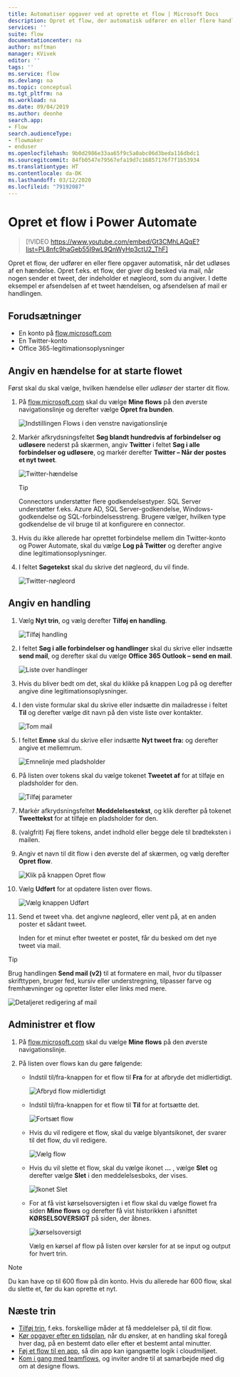 ```yaml
---
title: Automatiser opgaver ved at oprette et flow | Microsoft Docs
description: Opret et flow, der automatisk udfører en eller flere handlinger, f.eks. afsendelse af mail, når der indtræffer hændelser, f.eks. at en person føjer en række til en SharePoint-liste.
services: ''
suite: flow
documentationcenter: na
author: msftman
manager: KVivek
editor: ''
tags: ''
ms.service: flow
ms.devlang: na
ms.topic: conceptual
ms.tgt_pltfrm: na
ms.workload: na
ms.date: 09/04/2019
ms.author: deonhe
search.app:
- Flow
search.audienceType:
- flowmaker
- enduser
ms.openlocfilehash: 9b0d2986e33aa65f9c5a0abc06d3beda116dbdc1
ms.sourcegitcommit: 84fb0547e79567efa19d7c16857176f7f1b53934
ms.translationtype: HT
ms.contentlocale: da-DK
ms.lasthandoff: 03/12/2020
ms.locfileid: "79192087"
---
```

# <a name="create-a-flow-in-power-automate"></a>Opret et flow i Power Automate


> [!VIDEO https://www.youtube.com/embed/Gt3CMhLAQqE?list=PL8nfc9haGeb55I9wL9QnWyHp3ctU2_ThF]

Opret et flow, der udfører en eller flere opgaver automatisk, når det udløses af en hændelse. Opret f.eks. et flow, der giver dig besked via mail, når nogen sender et tweet, der indeholder et nøgleord, som du angiver. I dette eksempel er afsendelsen af et tweet hændelsen, og afsendelsen af mail er handlingen.

## <a name="prerequisites"></a>Forudsætninger

* En konto på [flow.microsoft.com](https://flow.microsoft.com)
* En Twitter-konto
* Office 365-legitimationsoplysninger

## <a name="specify-an-event-to-start-the-flow"></a>Angiv en hændelse for at starte flowet

Først skal du skal vælge, hvilken hændelse eller *udløser* der starter dit flow.

1. På [flow.microsoft.com](https://flow.microsoft.com) skal du vælge **Mine flows** på den øverste navigationslinje og derefter vælge **Opret fra bunden**.

    ![Indstillingen Flows i den venstre navigationslinje](./media/get-started-logic-flow/create-logic-flow.png)
1. Markér afkrydsningsfeltet **Søg blandt hundredvis af forbindelser og udløsere** nederst på skærmen, angiv **Twitter** i feltet **Søg i alle forbindelser og udløsere**, og markér derefter **Twitter – Når der postes et nyt tweet**.

    ![Twitter-hændelse](./media/get-started-logic-flow/twitter-search.png)

   >[!TIP]
   >Connectors understøtter flere godkendelsestyper. SQL Server understøtter f.eks. Azure AD, SQL Server-godkendelse, Windows-godkendelse og SQL-forbindelsesstreng. Brugere vælger, hvilken type godkendelse de vil bruge til at konfigurere en connector.

1. Hvis du ikke allerede har oprettet forbindelse mellem din Twitter-konto og Power Automate, skal du vælge **Log på Twitter** og derefter angive dine legitimationsoplysninger.

1. I feltet **Søgetekst** skal du skrive det nøgleord, du vil finde.

    ![Twitter-nøgleord](./media/get-started-logic-flow/twitter-keyword.png)

## <a name="specify-an-action"></a>Angiv en handling

1. Vælg **Nyt trin**, og vælg derefter **Tilføj en handling**.

    ![Tilføj handling](./media/get-started-logic-flow/add-action-icon.png)

1. I feltet **Søg i alle forbindelser og handlinger** skal du skrive eller indsætte **send mail**, og derefter skal du vælge **Office 365 Outlook – send en mail**.

    ![Liste over handlinger](./media/get-started-logic-flow/send-email.png)

1. Hvis du bliver bedt om det, skal du klikke på knappen Log på og derefter angive dine legitimationsoplysninger.

1. I den viste formular skal du skrive eller indsætte din mailadresse i feltet **Til** og derefter vælge dit navn på den viste liste over kontakter.

    ![Tom mail](./media/get-started-logic-flow/blank-email.png)
1. I feltet **Emne** skal du skrive eller indsætte **Nyt tweet fra:** og derefter angive et mellemrum.

    ![Emnelinje med pladsholder](./media/get-started-logic-flow/message-token.png)
1. På listen over tokens skal du vælge tokenet **Tweetet af** for at tilføje en pladsholder for den.

    ![Tilføj parameter](./media/get-started-logic-flow/add-parameter.png)
1. Markér afkrydsningsfeltet **Meddelelsestekst**, og klik derefter på tokenet **Tweettekst** for at tilføje en pladsholder for den.
1. (valgfrit) Føj flere tokens, andet indhold eller begge dele til brødteksten i mailen.
1. Angiv et navn til dit flow i den øverste del af skærmen, og vælg derefter **Opret flow**.

    ![Klik på knappen Opret flow](./media/get-started-logic-flow/create-button.png)
1. Vælg **Udført** for at opdatere listen over flows.

     ![Vælg knappen Udført](./media/get-started-logic-flow/done-button.png)
1. Send et tweet vha. det angivne nøgleord, eller vent på, at en anden poster et sådant tweet.

     Inden for et minut efter tweetet er postet, får du besked om det nye tweet via mail.

> [!TIP]
> Brug handlingen **Send mail (v2)** til at formatere en mail, hvor du tilpasser skrifttypen, bruger fed, kursiv eller understregning, tilpasser farve og fremhævninger og opretter lister eller links med mere.

![Detaljeret redigering af mail](media/get-started-logic-flow/email-rich-text.png)

## <a name="manage-a-flow"></a>Administrer et flow

1. På [flow.microsoft.com](https://flow.microsoft.com) skal du vælge **Mine flows** på den øverste navigationslinje.
1. På listen over flows kan du gøre følgende:

   * Indstil til/fra-knappen for et flow til **Fra** for at afbryde det midlertidigt.

       ![Afbryd flow midlertidigt](./media/get-started-logic-flow/pause-flow.png)
   * Indstil til/fra-knappen for et flow til **Til** for at fortsætte det.

       ![Fortsæt flow](./media/get-started-logic-flow/resume-flow.png)
   * Hvis du vil redigere et flow, skal du vælge blyantsikonet, der svarer til det flow, du vil redigere.

       ![Vælg flow](./media/get-started-logic-flow/select-flow.png)
   * Hvis du vil slette et flow, skal du vælge ikonet **...** , vælge **Slet** og derefter vælge **Slet** i den meddelelsesboks, der vises.

       ![Ikonet Slet](./media/get-started-logic-flow/delete-icon.png)
   * For at få vist kørselsoversigten i et flow skal du vælge flowet fra siden **Mine flows** og derefter få vist historikken i afsnittet **KØRSELSOVERSIGT** på siden, der åbnes.

       ![kørselsoversigt](./media/get-started-logic-flow/run-history.png)

     Vælg en kørsel af flow på listen over kørsler for at se input og output for hvert trin.

> [!NOTE]
> Du kan have op til 600 flow på din konto. Hvis du allerede har 600 flow, skal du slette et, før du kan oprette et nyt.
>
>

## <a name="next-steps"></a>Næste trin

* [Tilføj trin](multi-step-logic-flow.md), f.eks. forskellige måder at få meddelelser på, til dit flow.
* [Kør opgaver efter en tidsplan](run-scheduled-tasks.md), når du ønsker, at en handling skal foregå hver dag, på en bestemt dato eller efter et bestemt antal minutter.
* [Føj et flow til en app](https://powerapps.microsoft.com/tutorials/using-logic-flows/), så din app kan igangsætte logik i cloudmiljøet.
* [Kom i gang med teamflows](create-team-flows.md), og inviter andre til at samarbejde med dig om at designe flows.
